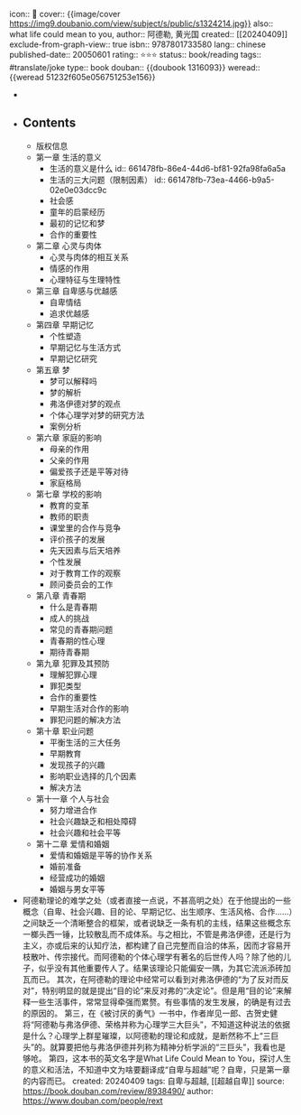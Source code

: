 icon:: 📖
cover:: {{image/cover https://img9.doubanio.com/view/subject/s/public/s1324214.jpg}}
also:: what life could mean to you,
author:: 阿德勒, 黄光国
created:: [[20240409]]
exclude-from-graph-view:: true
isbn:: 9787801733580
lang:: chinese
published-date:: 20050601
rating:: ⭐⭐⭐
status:: book/reading
tags:: #translate/joke
type:: book
douban:: {{doubook 1316093}}
weread:: {{weread 51232f605e056751253e156}}

-
- ## Contents
  - 版权信息
  - 第一章 生活的意义
    - 生活的意义是什么
      id:: 661478fb-86e4-44d6-bf81-92fa98fa6a5a
    - 生活的三大问题（限制因素）
      id:: 661478fb-73ea-4466-b9a5-02e0e03dcc9c
    - 社会感
    - 童年的启蒙经历
    - 最初的记忆和梦
    - 合作的重要性
  - 第二章 心灵与肉体
    - 心灵与肉体的相互关系
    - 情感的作用
    - 心理特征与生理特性
  - 第三章 自卑感与优越感
    - 自卑情结
    - 追求优越感
  - 第四章 早期记忆
    - 个性塑造
    - 早期记忆与生活方式
    - 早期记忆研究
  - 第五章 梦
    - 梦可以解释吗
    - 梦的解析
    - 弗洛伊德对梦的观点
    - 个体心理学对梦的研究方法
    - 案例分析
  - 第六章 家庭的影响
    - 母亲的作用
    - 父亲的作用
    - 偏爱孩子还是平等对待
    - 家庭格局
  - 第七章 学校的影响
    - 教育的变革
    - 教师的职责
    - 课堂里的合作与竞争
    - 评价孩子的发展
    - 先天因素与后天培养
    - 个性发展
    - 对于教育工作的观察
    - 顾问委员会的工作
  - 第八章 青春期
    - 什么是青春期
    - 成人的挑战
    - 常见的青春期问题
    - 青春期的性心理
    - 期待青春期
  - 第九章 犯罪及其预防
    - 理解犯罪心理
    - 罪犯类型
    - 合作的重要性
    - 早期生活对合作的影响
    - 罪犯问题的解决方法
  - 第十章 职业问题
    - 平衡生活的三大任务
    - 早期教育
    - 发现孩子的兴趣
    - 影响职业选择的几个因素
    - 解决方法
  - 第十一章 个人与社会
    - 努力增进合作
    - 社会兴趣缺乏和相处障碍
    - 社会兴趣和社会平等
  - 第十二章 爱情和婚姻
    - 爱情和婚姻是平等的协作关系
    - 婚前准备
    - 经营成功的婚姻
    - 婚姻与男女平等
- 阿德勒理论的难学之处（或者直接一点说，不甚高明之处）在于他提出的一些概念（自卑、社会兴趣、目的论、早期记忆、出生顺序、生活风格、合作……）之间缺乏一个清晰整合的框架，或者说缺乏一条有机的主线，结果这些概念东一榔头西一锤，比较散乱而不成体系。与之相比，不管是弗洛伊德，还是行为主义，亦或后来的认知疗法，都构建了自己完整而自洽的体系，因而才容易开枝散叶、传宗接代。而阿德勒的个体心理学有著名的后世传人吗？除了他的儿子，似乎没有其他重要传人了。结果该理论只能偏安一隅，为其它流派添砖加瓦而已。
  其次，在阿德勒的理论中经常可以看到对弗洛伊德的“为了反对而反对”，特别明显的就是提出“目的论”来反对弗的“决定论”。但是用“目的论”来解释一些生活事件，常常显得牵强而累赘。有些事情的发生发展，的确是有过去的原因的。
  第三，在《被讨厌的勇气》一书中，作者岸见一郎、古贺史健将“阿德勒与弗洛伊德、荣格并称为心理学三大巨头”，不知道这种说法的依据是什么？心理学上群星璀璨，以阿德勒的理论和成就，是断然称不上“三巨头”的。就算要把他与弗洛伊德并列称为精神分析学派的“三巨头”，我看也是够呛。
  第四，这本书的英文名字是What Life Could Mean to You，探讨人生的意义和活法，不知道中文为啥要翻译成“自卑与超越”呢？自卑，只是第一章的内容而已。
  created: 20240409
  tags: 自卑与超越, [[超越自卑]]
  source: https://book.douban.com/review/8938490/
  author: https://www.douban.com/people/rext